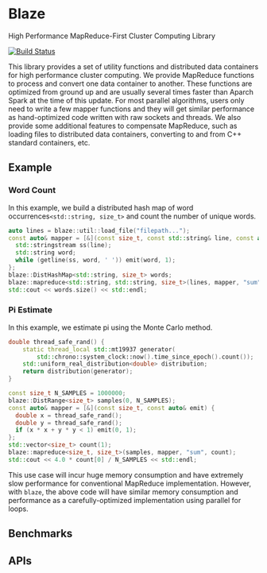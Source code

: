 # Blaze
High Performance MapReduce-First Cluster Computing Library

[![Build Status](https://travis-ci.org/junhao12131/blaze.svg?branch=master)](https://travis-ci.org/junhao12131/blaze)

This library provides a set of utility functions and distributed data containers for high performance cluster computing.
We provide MapReduce functions to process and convert one data container to another.
These functions are optimized from ground up and are usually several times faster than Aparch Spark at the time of this update.
For most parallel algorithms, users only need to write a few mapper functions and they will get similar performance as hand-optimized code written with raw sockets and threads.
We also provide some additional features to compensate MapReduce, such as loading files to distributed data containers, converting to and from C++ standard containers, etc.

## Example
### Word Count
In this example, we build a distributed hash map of word occurrences`<std::string, size_t>` and count the number of unique words.
```C++
auto lines = blaze::util::load_file("filepath...");
const auto& mapper = [&](const size_t, const std::string& line, const auto& emit) {
  std::stringstream ss(line);
  std::string word;
  while (getline(ss, word, ' ')) emit(word, 1);
};
blaze::DistHashMap<std::string, size_t> words;
blaze::mapreduce<std::string, std::string, size_t>(lines, mapper, "sum", words);
std::cout << words.size() << std::endl;
```

### Pi Estimate
In this example, we estimate pi using the Monte Carlo method.
```C++
double thread_safe_rand() {
    static thread_local std::mt19937 generator(
        std::chrono::system_clock::now().time_since_epoch().count());
    std::uniform_real_distribution<double> distribution;
    return distribution(generator);
}

const size_t N_SAMPLES = 1000000;
blaze::DistRange<size_t> samples(0, N_SAMPLES);
const auto& mapper = [&](const size_t, const auto& emit) {
  double x = thread_safe_rand();
  double y = thread_safe_rand();
  if (x * x + y * y < 1) emit(0, 1);
};
std::vector<size_t> count(1);
blaze::mapreduce<size_t, size_t>(samples, mapper, "sum", count);
std::cout << 4.0 * count[0] / N_SAMPLES << std::endl;
```
This use case will incur huge memory consumption and have extremely slow performance for conventional MapReduce implementation.
However, with `blaze`, the above code will have similar memory consumption and performance as a carefully-optimized implementation using parallel for loops.

## Benchmarks

## APIs
